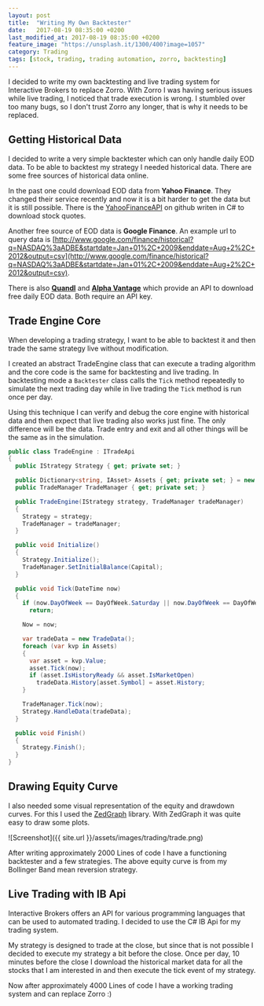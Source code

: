 ```yaml
---
layout: post
title:  "Writing My Own Backtester"
date:   2017-08-19 08:35:00 +0200
last_modified_at: 2017-08-19 08:35:00 +0200
feature_image: "https://unsplash.it/1300/400?image=1057"
category: Trading
tags: [stock, trading, trading automation, zorro, backtesting]
---
```


I decided to write my own backtesting and live trading system for Interactive
Brokers to replace Zorro. With Zorro I was having serious issues while live
trading, I noticed that trade execution is wrong. I stumbled over too many bugs,
so I don't trust Zorro any longer, that is why it needs to be replaced.

<!-- more -->

## Getting Historical Data

I decided to write a very simple backtester which can only handle daily EOD
data. To be able to backtest my strategy I needed historical data. There
are some free sources of historical data online.

In the past one could download EOD data from **Yahoo Finance**. They changed
their service recently and now it is a bit harder to get the data but it is
still possible. There is the
[YahooFinanceAPI](https://github.com/dennislwy/YahooFinanceAPI) on github
writen in C# to download stock quotes.

Another free source of EOD data is **Google Finance**. An example url to query data is
[http://www.google.com/finance/historical?q=NASDAQ%3aADBE&startdate=Jan+01%2C+2009&enddate=Aug+2%2C+2012&output=csv](http://www.google.com/finance/historical?q=NASDAQ%3aADBE&startdate=Jan+01%2C+2009&enddate=Aug+2%2C+2012&output=csv).

There is also [**Quandl**](https://www.quandl.com/) and [**Alpha
Vantage**](https://www.alphavantage.co/) which provide an API to download free
daily EOD data. Both require an API key.

## Trade Engine Core

When developing a trading strategy, I want to be able to backtest it and then
trade the same strategy live without modification.

I created an abstract TradeEngine class that can execute a trading algorithm and
the core code is the same for backtesting and live trading. In backtesting mode
a `Backtester` class calls the `Tick` method repeatedly to simulate the next
trading day while in live trading the `Tick` method is run once per day.

Using this technique I can verify and debug the core engine with historical data
and then expect that live trading also works just fine. The only difference will
be the data. Trade entry and exit and all other things will be the same as in
the simulation.

```csharp
public class TradeEngine : ITradeApi
{
  public IStrategy Strategy { get; private set; }

  public Dictionary<string, IAsset> Assets { get; private set; } = new Dictionary<string, IAsset>();
  public TradeManager TradeManager { get; private set; }

  public TradeEngine(IStrategy strategy, TradeManager tradeManager)
  {
    Strategy = strategy;
    TradeManager = tradeManager;
  }

  public void Initialize()
  {
    Strategy.Initialize();
    TradeManager.SetInitialBalance(Capital);
  }

  public void Tick(DateTime now)
  {
    if (now.DayOfWeek == DayOfWeek.Saturday || now.DayOfWeek == DayOfWeek.Sunday)
      return;

    Now = now;

    var tradeData = new TradeData();
    foreach (var kvp in Assets)
    {
      var asset = kvp.Value;
      asset.Tick(now);
      if (asset.IsHistoryReady && asset.IsMarketOpen)
        tradeData.History[asset.Symbol] = asset.History;
    }

    TradeManager.Tick(now);
    Strategy.HandleData(tradeData);
  }

  public void Finish()
  {
    Strategy.Finish();
  }
}
```

## Drawing Equity Curve

I also needed some visual representation of the equity and drawdown curves. For
this I used the [ZedGraph](https://github.com/ZedGraph/ZedGraph) library. With
ZedGraph it was quite easy to draw some plots.

![Screenshot]({{ site.url }}/assets/images/trading/trade.png)

After writing approximately 2000 Lines of code I have a functioning backtester
and a few strategies. The above equity curve is from my Bollinger Band mean
reversion strategy.

## Live Trading with IB Api

Interactive Brokers offers an API for various programming languages that can be
used to automated trading. I decided to use the C# IB Api for my trading system.

My strategy is designed to trade at the close, but since that is not possible I
decided to execute my strategy a bit before the close. Once per day, 10 minutes
before the close I download the historical market data for all the stocks that I
am interested in and then execute the tick event of my strategy.

Now after approximately 4000 Lines of code I have a working trading system and
can replace Zorro :)